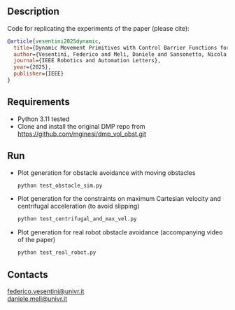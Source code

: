 ## Description
Code for replicating the experiments of the paper (please cite):
```bibtex
@article{vesentini2025dynamic,
  title={Dynamic Movement Primitives with Control Barrier Functions for Constrained Trajectory Planning},
  author={Vesentini, Federico and Meli, Daniele and Sansonetto, Nicola and Di Persio, Luca and Muradore, Riccardo},
  journal={IEEE Robotics and Automation Letters},
  year={2025},
  publisher={IEEE}
}
```

## Requirements
- Python 3.11 tested
- Clone and install the original DMP repo from https://github.com/mginesi/dmp_vol_obst.git

## Run
- Plot generation for obstacle avoidance with moving obstacles
    ```bash 
    python test_obstacle_sim.py
    ```
- Plot generation for the constraints on maximum Cartesian velocity and centrifugal acceleration (to avoid slipping)
    ```bash 
    python test_centrifugal_and_max_vel.py
    ```
- Plot generation for real robot obstacle avoidance (accompanying video of the paper)
    ```bash 
    python test_real_robot.py
    ```

## Contacts
federico.vesentini@univr.it \
daniele.meli@univr.it
